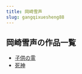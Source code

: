 ```yaml
---
title: 岡崎雪声
slug: gangqixuesheng88
---
```


## 岡崎雪声の作品一覧

- [子供の霊](zigongnoling-53a)
- [死神](sishen-8c6)
